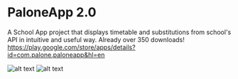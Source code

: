 # PaloneApp 2.0
A School App project that displays timetable and substitutions from school's API in intuitive and useful way.
Already over 350 downloads!
https://play.google.com/store/apps/details?id=com.palone.paloneapp&hl=en

![alt text](https://media.discordapp.net/attachments/962458980666474519/1061683471451422822/Screenshot_2023-01-09-10-53-46-00_9b71b1395a9f63314be5a8413daa0a7f.jpg?width=296&height=651)
![alt text](https://media.discordapp.net/attachments/681541416119566357/1087855625771421716/paloneprev.png?width=296&height=651)
